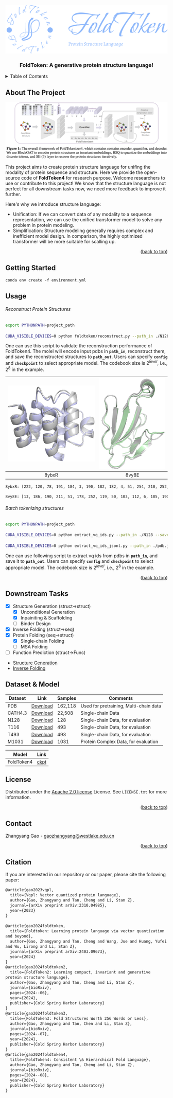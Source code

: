 <!-- Improved compatibility of back to top link: See: https://github.com/othneildrew/Best-README-Template/pull/73 -->
<a id="readme-top"></a>
<!--
*** Thanks for checking out the Best-README-Template. If you have a suggestion
*** that would make this better, please fork the repo and create a pull request
*** or simply open an issue with the tag "enhancement".
*** Don't forget to give the project a star!
*** Thanks again! Now go create something AMAZING! :D
-->



<!-- PROJECT SHIELDS -->
<!--
*** I'm using markdown "reference style" links for readability.
*** Reference links are enclosed in brackets [ ] instead of parentheses ( ).
*** See the bottom of this document for the declaration of the reference variables
*** for contributors-url, forks-url, etc. This is an optional, concise syntax you may use.
*** https://www.markdownguide.org/basic-syntax/#reference-style-links
-->

<!-- [![Forks][forks-shield]][forks-url]
[![Stargazers][stars-shield]][stars-url]
[![Issues][issues-shield]][issues-url]
[![MIT License][license-shield]][license-url] -->




<!-- PROJECT LOGO -->
<br />
<div align="center">
  <a href="https://github.com/othneildrew/Best-README-Template">
    <img src="foldtoken/images/foldtoken_logo_blue.png" alt="Logo" width="800" >
  </a>

  <h3 align="center">FoldToken: A generative protein structure language!</h3>

  <!-- <p align="center">
    A generative protein structure language!
    <br />
    <a href="https://github.com/othneildrew/Best-README-Template"><strong>Explore the docs »</strong></a>
    <br />
    <br />
    <a href="https://github.com/othneildrew/Best-README-Template">View Demo</a>
    ·
    <a href="https://github.com/othneildrew/Best-README-Template/issues/new?labels=bug&template=bug-report---.md">Report Bug</a>
    ·
    <a href="https://github.com/othneildrew/Best-README-Template/issues/new?labels=enhancement&template=feature-request---.md">Request Feature</a>
  </p> -->
</div>



<!-- TABLE OF CONTENTS -->
<details>
  <summary>Table of Contents</summary>
  <ol>
    <li>
      <a href="#about-the-project">About The Project</a>
    </li>
    <li>
      <a href="#getting-started">Getting Started</a>
      <!-- <ul>
        <li><a href="#prerequisites">Prerequisites</a></li>
        <li><a href="#installation">Installation</a></li>
      </ul> -->
    </li>
    <li><a href="#usage">Usage</a></li>
    <li><a href="#downstream-tasks">Downstream Tasks</a></li>
    <li><a href="#dataset">Dataset</a></li>
    <li><a href="#license">License</a></li>
    <li><a href="#contact">Contact</a></li>
    <li><a href="#contact">Citation</a></li>
  </ol>
</details>



<!-- ABOUT THE PROJECT -->
## About The Project

[![Product Name Screen Shot][product-screenshot]](https://example.com)

This project aims to create protein structure language for unifing the modality of protein sequence and structure. Here we provide the open-source code of **FoldToken4** for research purpose. Welcome researchers to use or contribute to this project! We know that the structure language is not perfect for all downstream tasks now, we need more feedback to improve it further.

Here's why we introduce structure language:
* Unification: If we can convert data of any modality to a sequence representation, we can use the unified transformer model to solve any problem in protein modeling.
* Simplification: Structure modeling generally requires complex and inefficient model design. In comparison, the highly optimized transformer will be more suitable for scalling up.


<p align="right">(<a href="#readme-top">back to top</a>)</p>



## Getting Started
```
conda env create -f environment.yml
```


## Usage

###### Reconstruct Protein Structures
```bash
export PYTHONPATH=project_path

CUDA_VISIBLE_DEVICES=0 python foldtoken/reconstruct.py --path_in ./N128 --path_out ./N128_pred --level 8
```
One can use this script to validate the reconstruction performance of FoldToken4. The molel will encode input pdbs in **`path_in`**, reconstruct them, and save the reconstructed structures to  **`path_out`**. Users can specify **`config`** and **`checkpoint`** to select appropriate model. The codebook size is $2^{level}$, i.e., $2^{8}$ in the example.


<!-- <img src="images/8ybxR.png" alt="8ybxR" hight="300" width="300">
<img src="images/8vy8E.png" alt="8ybxR" hight="300" width="300"> -->

<!-- <p align="center">
  <img src="images/8ybxR.png" alt="8ybxR" style="width:55%; display:inline-block; margin-right:10px;">
  <img src="images/8vy8E.png" alt="8vy8E" style="width:35%; display:inline-block;">
</p> -->


<!-- <div style="display: flex; justify-content: space-around;">
  <figure style="text-align: center;">
    <img src="foldtoken/images/8ybxR.png" alt="8ybxR" style="width: 50%;">
    <figcaption>8ybxR</figcaption>
  </figure>
  <figure style="text-align: center;">
    <img src="foldtoken/images/8vy8E.png" alt="8vy8E" style="width: 45%;">
    <figcaption>8vy8E</figcaption>
  </figure>
</div> -->

| ![8ybxR](foldtoken/images/8ybxR.png) | ![8vy8E](foldtoken/images/8vy8E.png) |
|:------------------------------------:|:------------------------------------:|
| 8ybxR                               | 8vy8E                               |


``` bash
8ybxR: [222, 120, 78, 191, 184, 3, 190, 182, 182, 4, 51, 254, 210, 252, 72, 188, 121, 86, 188, 236, 236, 237, 24, 195, 47, 248, 247, 192, 74, 79, 82, 27, 199, 167, 170, 70, 45, 32, 215, 14, 14, 254, 254, 59, 38, 166, 115, 98, 53, 1, 106, 79, 79, 79, 166, 240, 181, 162, 179, 96, 16, 69, 211, 112, 113, 197, 49, 56, 246, 122, 214, 119, 50, 252, 51, 51, 171, 151, 41, 185, 207, 216, 153, 243]
```

``` bash
8vy8E: [13, 186, 190, 211, 51, 178, 252, 119, 50, 103, 112, 6, 185, 190, 228, 3, 81, 139, 139, 116, 127, 242, 242, 182, 251, 38, 195, 195, 244, 86, 225, 44, 250, 180, 227, 39, 57, 142, 237, 49, 251, 51, 190, 26, 88, 139, 218, 2, 239, 43, 43, 215, 124, 60, 205, 195, 98, 166, 1, 242, 127, 191, 102, 41, 240, 211, 54, 19, 219, 194, 113, 16, 179, 162]
```

###### Batch tokenizing structures

```bash
export PYTHONPATH=project_path

CUDA_VISIBLE_DEVICES=0 python extract_vq_ids.py --path_in ./N128 --save_vqid_path ./N128_vqid.jsonl --level 8

CUDA_VISIBLE_DEVICES=0 python extract_vq_ids_jsonl.py --path_in ./pdb.jsonl --save_vqid_path ./N128_vqid.jsonl --level 8
```
One can use following script to extract vq ids from pdbs in **`path_in`**, and save it to **`path_out`**. Users can specify **`config`** and **`checkpoint`** to select appropriate model. The codebook size is $2^{level}$, i.e., $2^{8}$ in the example.


<p align="right">(<a href="#readme-top">back to top</a>)</p>


## Downstream Tasks
- [x] Structure Generation (struct->struct)
    - [x] Unconditional Generation
    - [x] Inpainiting & Scaffolding
    - [ ] Binder Design
- [x] Inverse Folding (struct->seq)
- [x] Protein Folding (seq->struct)
    - [x] Single-chain Folding
    - [ ] MSA Folding
- [ ] Function Prediction (struct->Func)

* [Structure Generation](https://choosealicense.com)
* [Inverse Folding](https://www.webpagefx.com/tools/emoji-cheat-sheet)

## Dataset & Model

| Dataset  | Link |  Samples  | Comments
| ------------- | ------------- | ------------- |-------------  | 
| PDB | [Download](https://zenodo.org/records/13899518/files/pdb.jsonl.zip?download=1) | 162,118 | Used for pretraining, Multi-chain data | 
| CATH4.3 | [Download](https://zenodo.org/records/13899518/files/cath4.3.jsonl.zip?download=1) | 22,508 |  Single-chain Data |
| N128 | [Download](https://zenodo.org/records/13899518/files/N128.zip?download=1) | 128 | Single-chain Data, for evaluation  |
| T116 | [Download](https://zenodo.org/records/13899518/files/T116.zip?download=1) | 493 | Single-chain Data, for evaluation  |
| T493 | [Download](https://zenodo.org/records/13899518/files/T493.zip?download=1) | 493 | Single-chain Data, for evaluation  |
| M1031 | [Download](https://zenodo.org/records/13899518/files/M1031.zip?download=1) | 1031 | Protein Complex Data, for evaluation  |


| Model | Link |
| ------------- | ------------- |
| FoldToken4 | [ckpt](https://zenodo.org/records/13901445)|




<!-- * [Malven's Flexbox Cheatsheet](https://flexbox.malven.co/)
* [Malven's Grid Cheatsheet](https://grid.malven.co/)
* [Img Shields](https://shields.io)
* [GitHub Pages](https://pages.github.com)
* [Font Awesome](https://fontawesome.com)
* [React Icons](https://react-icons.github.io/react-icons/search) -->

<!-- #### Structure Generation
##### Unconditional Generation

##### Inpainiting & Scaffolding -->


<!-- This section should list any major frameworks/libraries used to bootstrap your project. Leave any add-ons/plugins for the acknowledgements section. Here are a few examples.

* [![Next][Next.js]][Next-url]
* [![React][React.js]][React-url]
* [![Vue][Vue.js]][Vue-url]
* [![Angular][Angular.io]][Angular-url]
* [![Svelte][Svelte.dev]][Svelte-url]
* [![Laravel][Laravel.com]][Laravel-url]
* [![Bootstrap][Bootstrap.com]][Bootstrap-url]
* [![JQuery][JQuery.com]][JQuery-url] -->






<!-- ## Getting Started

This is an example of how you may give instructions on setting up your project locally.
To get a local copy up and running follow these simple example steps.

### Prerequisites

This is an example of how to list things you need to use the software and how to install them.
* npm
  ```sh
  npm install npm@latest -g
  ``` -->

<!-- ### Installation

_Below is an example of how you can instruct your audience on installing and setting up your app. This template doesn't rely on any external dependencies or services._

1. Get a free API Key at [https://example.com](https://example.com)
2. Clone the repo
   ```sh
   git clone https://github.com/github_username/repo_name.git
   ```
3. Install NPM packages
   ```sh
   npm install
   ```
4. Enter your API in `config.js`
   ```js
   const API_KEY = 'ENTER YOUR API';
   ```
5. Change git remote url to avoid accidental pushes to base project
   ```sh
   git remote set-url origin github_username/repo_name
   git remote -v # confirm the changes
   ```

<p align="right">(<a href="#readme-top">back to top</a>)</p> -->



<!-- USAGE EXAMPLES -->
<!-- ## Usage

Use this space to show useful examples of how a project can be used. Additional screenshots, code examples and demos work well in this space. You may also link to more resources.

_For more examples, please refer to the [Documentation](https://example.com)_

<p align="right">(<a href="#readme-top">back to top</a>)</p> -->



<!-- ROADMAP -->
<!-- ## Roadmap

- [x] Add Changelog
- [x] Add back to top links
- [ ] Add Additional Templates w/ Examples
- [ ] Add "components" document to easily copy & paste sections of the readme
- [ ] Multi-language Support
    - [ ] Chinese
    - [ ] Spanish

See the [open issues](https://github.com/othneildrew/Best-README-Template/issues) for a full list of proposed features (and known issues).

<p align="right">(<a href="#readme-top">back to top</a>)</p> -->



<!-- CONTRIBUTING -->
<!-- ## Contributing

Contributions are what make the open source community such an amazing place to learn, inspire, and create. Any contributions you make are **greatly appreciated**.

If you have a suggestion that would make this better, please fork the repo and create a pull request. You can also simply open an issue with the tag "enhancement".
Don't forget to give the project a star! Thanks again!

1. Fork the Project
2. Create your Feature Branch (`git checkout -b feature/AmazingFeature`)
3. Commit your Changes (`git commit -m 'Add some AmazingFeature'`)
4. Push to the Branch (`git push origin feature/AmazingFeature`)
5. Open a Pull Request

### Top contributors:

<a href="https://github.com/othneildrew/Best-README-Template/graphs/contributors">
  <img src="https://contrib.rocks/image?repo=othneildrew/Best-README-Template" alt="contrib.rocks image" />
</a>

<p align="right">(<a href="#readme-top">back to top</a>)</p> -->



<!-- LICENSE -->
## License

Distributed under the [Apache 2.0 license](./LICENSE.txt) License. See `LICENSE.txt` for more information.

<p align="right">(<a href="#readme-top">back to top</a>)</p>



<!-- CONTACT -->
## Contact

Zhangyang Gao  - gaozhangyang@westlake.edu.cn


<p align="right">(<a href="#readme-top">back to top</a>)</p>


## Citation

If you are interested in our repository or our paper, please cite the following paper:

```
@article{gao2023vqpl,
  title={Vqpl: Vector quantized protein language},
  author={Gao, Zhangyang and Tan, Cheng and Li, Stan Z},
  journal={arXiv preprint arXiv:2310.04985},
  year={2023}
}

@article{gao2024foldtoken,
  title={Foldtoken: Learning protein language via vector quantization and beyond},
  author={Gao, Zhangyang and Tan, Cheng and Wang, Jue and Huang, Yufei and Wu, Lirong and Li, Stan Z},
  journal={arXiv preprint arXiv:2403.09673},
  year={2024}
}
@article{gao2024foldtoken2,
  title={FoldToken2: Learning compact, invariant and generative protein structure language},
  author={Gao, Zhangyang and Tan, Cheng and Li, Stan Z},
  journal={bioRxiv},
  pages={2024--06},
  year={2024},
  publisher={Cold Spring Harbor Laboratory}
}
@article{gao2024foldtoken3,
  title={FoldToken3: Fold Structures Worth 256 Words or Less},
  author={Gao, Zhangyang and Tan, Chen and Li, Stan Z},
  journal={bioRxiv},
  pages={2024--07},
  year={2024},
  publisher={Cold Spring Harbor Laboratory}
}
@article{gao2024foldtoken4,
  title={FoldToken4: Consistent \& Hierarchical Fold Language},
  author={Gao, Zhangyang and Tan, Cheng and Li, Stan Z},
  journal={bioRxiv},
  pages={2024--08},
  year={2024},
  publisher={Cold Spring Harbor Laboratory}
}
```


<!-- ACKNOWLEDGMENTS -->
<!-- ## Acknowledgments

Use this space to list resources you find helpful and would like to give credit to. I've included a few of my favorites to kick things off!

* [Choose an Open Source License](https://choosealicense.com)
* [GitHub Emoji Cheat Sheet](https://www.webpagefx.com/tools/emoji-cheat-sheet)
* [Malven's Flexbox Cheatsheet](https://flexbox.malven.co/)
* [Malven's Grid Cheatsheet](https://grid.malven.co/)
* [Img Shields](https://shields.io)
* [GitHub Pages](https://pages.github.com)
* [Font Awesome](https://fontawesome.com)
* [React Icons](https://react-icons.github.io/react-icons/search)

<p align="right">(<a href="#readme-top">back to top</a>)</p> -->



<!-- MARKDOWN LINKS & IMAGES -->
<!-- https://www.markdownguide.org/basic-syntax/#reference-style-links -->
[contributors-shield]: https://img.shields.io/github/contributors/othneildrew/Best-README-Template.svg?style=for-the-badge
[contributors-url]: https://github.com/othneildrew/Best-README-Template/graphs/contributors
[forks-shield]: https://img.shields.io/github/forks/othneildrew/Best-README-Template.svg?style=for-the-badge
[forks-url]: https://github.com/othneildrew/Best-README-Template/network/members
[stars-shield]: https://img.shields.io/github/stars/othneildrew/Best-README-Template.svg?style=for-the-badge
[stars-url]: https://github.com/othneildrew/Best-README-Template/stargazers
[issues-shield]: https://img.shields.io/github/issues/othneildrew/Best-README-Template.svg?style=for-the-badge
[issues-url]: https://github.com/othneildrew/Best-README-Template/issues
[license-shield]: https://img.shields.io/github/license/othneildrew/Best-README-Template.svg?style=for-the-badge
[license-url]: https://github.com/othneildrew/Best-README-Template/blob/master/LICENSE.txt
[linkedin-shield]: https://img.shields.io/badge/-LinkedIn-black.svg?style=for-the-badge&logo=linkedin&colorB=555
[linkedin-url]: https://linkedin.com/in/othneildrew
[product-screenshot]: foldtoken/images/screenshot.png
[Next.js]: https://img.shields.io/badge/next.js-000000?style=for-the-badge&logo=nextdotjs&logoColor=white
[Next-url]: https://nextjs.org/
[React.js]: https://img.shields.io/badge/React-20232A?style=for-the-badge&logo=react&logoColor=61DAFB
[React-url]: https://reactjs.org/
[Vue.js]: https://img.shields.io/badge/Vue.js-35495E?style=for-the-badge&logo=vuedotjs&logoColor=4FC08D
[Vue-url]: https://vuejs.org/
[Angular.io]: https://img.shields.io/badge/Angular-DD0031?style=for-the-badge&logo=angular&logoColor=white
[Angular-url]: https://angular.io/
[Svelte.dev]: https://img.shields.io/badge/Svelte-4A4A55?style=for-the-badge&logo=svelte&logoColor=FF3E00
[Svelte-url]: https://svelte.dev/
[Laravel.com]: https://img.shields.io/badge/Laravel-FF2D20?style=for-the-badge&logo=laravel&logoColor=white
[Laravel-url]: https://laravel.com
[Bootstrap.com]: https://img.shields.io/badge/Bootstrap-563D7C?style=for-the-badge&logo=bootstrap&logoColor=white
[Bootstrap-url]: https://getbootstrap.com
[JQuery.com]: https://img.shields.io/badge/jQuery-0769AD?style=for-the-badge&logo=jquery&logoColor=white
[JQuery-url]: https://jquery.com 